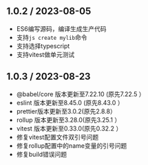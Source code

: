 ## 1.0.2 / 2023-08-05

- ES6编写源码，编译生成生产代码
- 支持`js create mylib`命令
- 支持选择typescript
- 支持vitest做单元测试


## 1.0.3 / 2023-08-23

- @babel/core 版本更新至7.22.10 (原先7.22.5 ）
- eslint 版本更新至8.45.0 (原先8.43.0 ）
- prettier版本更新至3.0.2(原先2.8.8）
- rollup 版本更新至3.28.0(原先3.25.1 ）
- vitest 版本更新至0.33.0(原先0.32.2 ）
- 修复vitest配置文件双引号问题
- 修复rollup配置中的name变量的引号问题
- 修复build错误问题